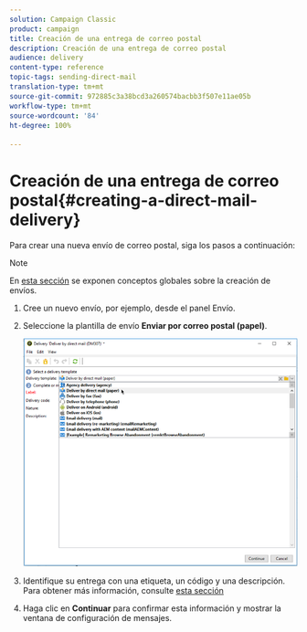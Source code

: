 ```yaml
---
solution: Campaign Classic
product: campaign
title: Creación de una entrega de correo postal
description: Creación de una entrega de correo postal
audience: delivery
content-type: reference
topic-tags: sending-direct-mail
translation-type: tm+mt
source-git-commit: 972885c3a38bcd3a260574bacbb3f507e11ae05b
workflow-type: tm+mt
source-wordcount: '84'
ht-degree: 100%

---
```



# Creación de una entrega de correo postal{#creating-a-direct-mail-delivery}

Para crear una nueva envío de correo postal, siga los pasos a continuación:

>[!NOTE]
>
>En [esta sección](../../delivery/using/steps-about-delivery-creation-steps.md) se exponen conceptos globales sobre la creación de envíos.

1. Cree un nuevo envío, por ejemplo, desde el panel Envío.
1. Seleccione la plantilla de envío **Enviar por correo postal (papel)**.

   ![](assets/direct_mail.png)

1. Identifique su entrega con una etiqueta, un código y una descripción. Para obtener más información, consulte [esta sección](../../delivery/using/steps-create-and-identify-the-delivery.md#identifying-the-delivery)
1. Haga clic en **Continuar** para confirmar esta información y mostrar la ventana de configuración de mensajes.
